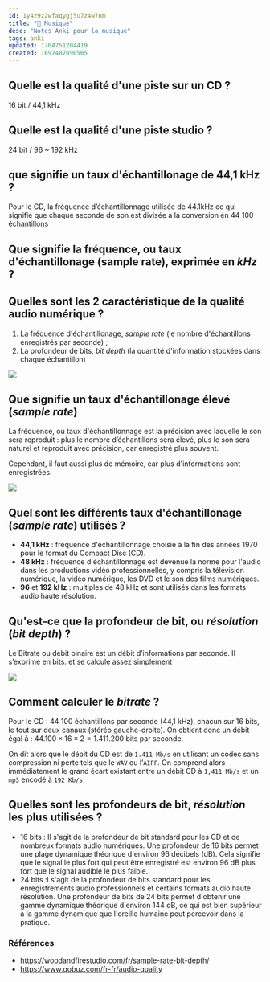 ```yaml
---
id: 1y4z9z2wfaqygj5u7z4w7nm
title: "📇 Musique"
desc: "Notes Anki pour la musique"
tags: anki
updated: 1704751204419
created: 1697487090565
---
```


## Quelle est la qualité d'une piste sur un CD ?

<!-- notecardId: 1701640744320 -->

16 bit / 44,1 kHz

## Quelle est la qualité d'une piste studio ?

<!-- notecardId: 1701640744323 -->

24 bit / 96 ~ 192 kHz

## que signifie un taux d'échantillonage de 44,1 kHz ?

<!-- notecardId: 1701640744326 -->

Pour le CD, la fréquence d’échantillonnage utilisée de 44.1kHz ce qui signifie que chaque seconde de son est divisée à la conversion en 44 100 échantillons

## Que signifie la fréquence, ou taux d'échantillonage (sample rate), exprimée en _kHz_ ?

<!-- notecardId: 1701640744330 -->

## Quelles sont les 2 caractéristique de la qualité audio numérique ?

<!-- notecardId: 1701640744334 -->

1. La fréquence d'échantillonage, _sample rate_ (le nombre d'échantillons enregistrés par seconde) ;
2. La profondeur de bits, _bit depth_ (la quantité d'information stockées dans chaque échantillon)

![](https://woodandfirestudio.com/fr/sample-rate-bit-depth/001)

## Que signifie un taux d'échantillonage élevé (_sample rate_)

<!-- notecardId: 1701640744337 -->

La fréquence, ou taux d'échantillonnage est la précision avec laquelle le son sera reproduit : plus le nombre d’échantillons sera élevé, plus le son sera naturel et reproduit avec précision, car enregistré plus souvent.

Cependant, il faut aussi plus de mémoire, car plus d'informations sont enregistrées.

![](https://woodandfirestudio.com/fr/sample-rate-bit-depth/002)

## Quel sont les différents taux d'échantillonage (_sample rate_) utilisés ?

<!-- notecardId: 1701640744339 -->

- **44,1 kHz** : fréquence d'échantillonnage choisie à la fin des années 1970 pour le format du Compact Disc (CD).
- **48 kHz** : fréquence d'échantillonnage est devenue la norme pour l'audio dans les productions vidéo professionnelles, y compris la télévision numérique, la vidéo numérique, les DVD et le son des films numériques.
- **96** et **192 kHz** : multiples de 48 kHz et sont utilisés dans les formats audio haute résolution.

## Qu'est-ce que la profondeur de bit, ou _résolution_ (_bit depth_) ?

<!-- notecardId: 1701640744342 -->

Le Bitrate ou débit binaire est un débit d’informations par seconde. Il s’exprime en bits. et se calcule assez simplement

![](https://woodandfirestudio.com/fr/sample-rate-bit-depth/002)

## Comment calculer le _bitrate_ ?

<!-- notecardId: 1701640744345 -->

Pour le CD : 44 100 échantillons par seconde (44,1 kHz), chacun sur 16 bits, le tout sur deux canaux (stéréo gauche-droite). On obtient donc un débit égal à :
$44.100 \times 16 \times 2 = 1.411.200$ bits par seconde.

On dit alors que le débit du CD est de `1.411 Mb/s` en utilisant un codec sans compression ni perte tels que le `WAV` ou l’`AIFF`. On comprend alors immédiatement le grand écart existant entre un débit CD à `1,411 Mb/s` et un `mp3` encodé à `192 Kb/s`

## Quelles sont les profondeurs de bit, _résolution_ les plus utilisées ?

<!-- notecardId: 1701640744348 -->

- 16 bits : Il s'agit de la profondeur de bit standard pour les CD et de nombreux formats audio numériques. Une profondeur de 16 bits permet une plage dynamique théorique d'environ 96 décibels (dB). Cela signifie que le signal le plus fort qui peut être enregistré est environ 96 dB plus fort que le signal audible le plus faible.
- 24 bits :l s'agit de la profondeur de bits standard pour les enregistrements audio professionnels et certains formats audio haute résolution. Une profondeur de bits de 24 bits permet d'obtenir une gamme dynamique théorique d'environ 144 dB, ce qui est bien supérieur à la gamme dynamique que l'oreille humaine peut percevoir dans la pratique.

### Références

- https://woodandfirestudio.com/fr/sample-rate-bit-depth/
- https://www.qobuz.com/fr-fr/audio-quality

